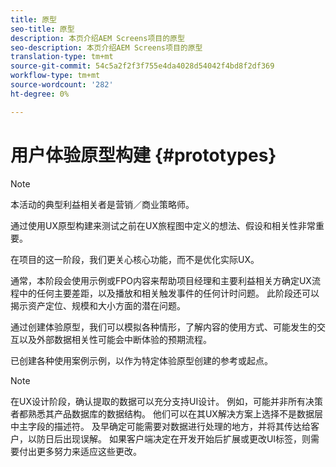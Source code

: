```yaml
---
title: 原型
seo-title: 原型
description: 本页介绍AEM Screens项目的原型
seo-description: 本页介绍AEM Screens项目的原型
translation-type: tm+mt
source-git-commit: 54c5a2f2f3f755e4da4028d54042f4bd8f2df369
workflow-type: tm+mt
source-wordcount: '282'
ht-degree: 0%

---
```



# 用户体验原型构建 {#prototypes}

>[!NOTE]
>
>本活动的典型利益相关者是营销／商业策略师。

通过使用UX原型构建来测试之前在UX旅程图中定义的想法、假设和相关性非常重要。

在项目的这一阶段，我们更关心核心功能，而不是优化实际UX。

通常，本阶段会使用示例或FPO内容来帮助项目经理和主要利益相关方确定UX流程中的任何主要差距，以及播放和相关触发事件的任何计时问题。
此阶段还可以揭示资产定位、规模和大小方面的潜在问题。

通过创建体验原型，我们可以模拟各种情形，了解内容的使用方式、可能发生的交互以及外部数据相关性可能会中断体验的预期流程。

已创建各种使用案例示例，以作为特定体验原型创建的参考或起点。


>[!NOTE]
> 在UX设计阶段，确认提取的数据可以充分支持UI设计。
> 例如，可能并非所有决策者都熟悉其产品数据库的数据结构。 他们可以在其UX解决方案上选择不是数据层中主字段的描述符。 及早确定可能需要对数据进行处理的地方，并将其传达给客户，以防日后出现误解。 如果客户端决定在开发开始后扩展或更改UI标签，则需要付出更多努力来适应这些更改。
